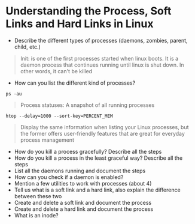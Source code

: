 # Understanding  the Process, Soft Links and Hard Links in Linux  
* Describe the different types of processes (daemons, zombies, parent, child, etc.)  
>Init: is one of the first processes started when linux boots. It is a daemon process that continues running until linux is shut down. In other words, it can't be killed
* How can you list the different kind of processes?  
```
ps -au
```
>Process statuses: A snapshot of all running processes  
```
htop --delay=1000 --sort-key=PERCENT_MEM
```
>Display the same information when listing your Linux processes, but the former offers user-friendly features that are great for everyday process management
* How do you kill a process gracefully? Describe all the steps
* How do you kill a process in the least graceful way? Describe all the steps
* List all the daemons running and document the steps
* How can you check if a daemon is enabled?
* Mention a few utilities to work with processes (about 4)
* Tell us what is a soft link and a hard link, also explain the difference between these two
* Create and delete a soft link and document the process
* Create and delete a hard link and document the process
* What is an inode?